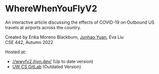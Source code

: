 # WhereWhenYouFlyV2 <br/>
An interactive article discussing the effects of COVID-19 on Outbound US travels at airports across the country.<br />

Created by Erika Moreno Blackburn, [Junhao Yuan](//tnyyn.com), Eva Liu <br />
CSE 442, Autumn 2022 <br />

Hosted at:
* [//wwyfv2.jhyn.dev/](//wwyfv2.jhyn.dev/) (Up to date version)
* [UW CS GitLab](https://cse442.pages.cs.washington.edu/au22/fp/WhereWhenYouFlyV2/) (Outdated Version)
